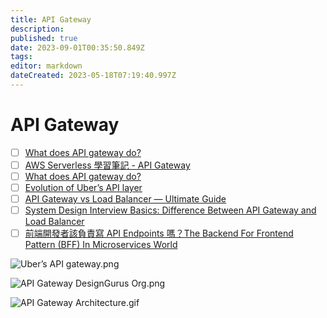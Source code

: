 ```yaml
---
title: API Gateway
description: 
published: true
date: 2023-09-01T00:35:50.849Z
tags: 
editor: markdown
dateCreated: 2023-05-18T07:19:40.997Z
---
```


# API Gateway
- [ ] [What does API gateway do?](https://blog.bytebytego.com/p/ep23-how-to-choose-the-right-database?utm_source=profile&utm_medium=reader2)
- [ ] [AWS Serverless 學習筆記 - API Gateway](https://godleon.github.io/blog/Serverless/AWS-Serverless_API-Gateway/)
- [ ] [What does API gateway do?](https://www.youtube.com/watch?time_continue=1&v=6ULyxuHKxg8&embeds_referring_euri=https%3A%2F%2Fblog.bytebytego.com%2F&feature=emb_logo&ab_channel=ByteByteGo)
- [ ] [Evolution of Uber’s API layer](https://blog.bytebytego.com/p/ep-39-accounting-101-in-payment-systems?utm_source=profile&utm_medium=reader2)
- [ ] [API Gateway vs Load Balancer — Ultimate Guide](https://awstip.com/api-gateway-vs-load-balancer-the-ultimate-guide-3810dddacfa1)
- [ ] [System Design Interview Basics: Difference Between API Gateway and Load Balancer](https://levelup.gitconnected.com/system-design-interview-basics-difference-between-api-gateway-and-load-balancer-60260b568121)
- [ ] [前端開發者該負責寫 API Endpoints 嗎？The Backend For Frontend Pattern (BFF) In Microservices World](https://medium.com/starbugs/%E5%89%8D%E7%AB%AF%E9%96%8B%E7%99%BC%E8%80%85%E8%A9%B2%E8%B2%A0%E8%B2%AC%E5%AF%AB-api-endpoints-%E5%97%8E-the-backend-for-frontend-pattern-bff-in-microservices-world-1368362c141c)

![Uber’s API gateway.png](http://192.168.25.60:8000/files/file_storage/8f385f7e.png)

![API Gateway DesignGurus Org.png](http://192.168.25.60:8000/files/file_storage/8063cb91.png)

![API Gateway Architecture.gif](http://192.168.25.60:8000/files/file_storage/7eef3de5.gif)
